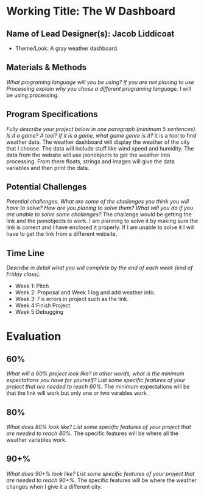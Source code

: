 # Working Title: The W Dashboard
## Name of Lead Designer(s): Jacob Liddicoat

* Theme/Look: A gray weather dashboard.

## Materials & Methods
_What programing language will you be using? If you are not planing to use Processing explain why you chose a different programing language._
I will be using processing.
## Program Specifications
_Fully describe your project below in one paragraph (minimum 5 sentences). Is it a game? A tool? If it is a game, what game genre is it?_
 It is a tool to find weather data. The weather dashboard will display the weather of the city that I choose. The data will include stuff like wind speed and humidity. The data from the website will use jsonobjects to get the weather into processing. From there floats, strings and images will give the data variables and then print the data. 
## Potential Challenges
_Potential challenges. What are some of the challenges you think you will have to solve? How are you planing to solve them? What will you do if you are unable to solve some challenges?_
The challenge would be getting the link and the jsonobjects to work. I am planning to solve it by making sure the link is correct and I have enclosed it properly. If I am unable to solve it I will have to get the link from a different website.
## Time Line
_Describe in detail what you will complete by the end of each week (end of Friday class)._
* Week 1: Pitch
* Week 2: Proposal and Week 1 log and add weather info.
* Week 3: Fix errors in project such as the link.
* Week 4:Finish Project
* Week 5:Debugging

# Evaluation
## 60%
_What will a 60% project look like?  In other words, what is the minimum expectations you have for yourself?  List some specific features of your project that are needed to reach 60%._
The minimum expectations will be that the link will work but only one or two varables work.
## 80%
_What does 80% look like?   List some specific features of your project that are needed to reach 80%._
The specific features will be where all the weather variables work.
## 90+%
_What does 90+% look like?   List some specific features of your project that are needed to reach 90+%._
The specific features will be where the weather changes when I give it a different city.

